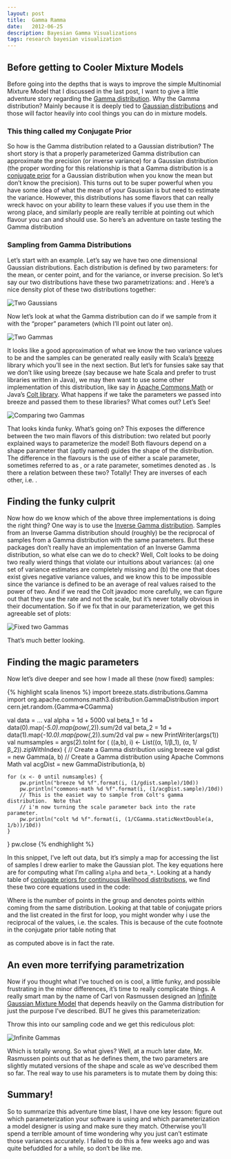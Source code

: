 ```yaml
---
layout: post
title:  Gamma Ramma
date:   2012-06-25
description: Bayesian Gamma Visualizations
tags: research bayesian visualization
---
```


## Before getting to Cooler Mixture Models

Before going into the depths that is ways to improve the simple Multinomial
Mixture Model that I discussed in the last post, I want to give a little
adventure story regarding the [Gamma
distribution](https://en.wikipedia.org/wiki/Gamma_distribution). Why the Gamma
distribution?  Mainly because it is deeply tied to [Gaussian
distributions](https://en.wikipedia.org/wiki/Normal_distribution) and those
will factor heavily into cool things you can do in mixture models.

### This thing called my Conjugate Prior

So how is the Gamma distribution related to a Gaussian distribution? The short
story is that a properly parameterized Gamma distribution can approximate the
precision (or inverse variance) for a Gaussian distribution (the proper wording
for this relationship is that a Gamma distribution is a [conjugate
prior](https://en.wikipedia.org/wiki/Conjugate_prior) for a Gaussian
distribution when you know the mean but don’t know the precision). This turns
out to be super powerful when you have some idea of what the mean of your
Gaussian is but need to estimate the variance. However, this distributions has
some flavors that can really wreck havoc on your ability to learn these values
if you use them in the wrong place, and similarly people are really terrible at
pointing out which flavour you can and should use. So here’s an adventure on
taste testing the Gamma distribution

### Sampling from Gamma Distributions

Let’s start with an example. Let’s say we have two one dimensional Gaussian
distributions. Each distribution is defined by two parameters: for the mean, or
center point, and for the variance, or inverse precision. So let’s say our two
distributions have these two parametrizations: and . Here’s a nice density plot
of these two distributions together:

![Two Gaussians](/assets/img/2012/two_univariate_gaussians.png)

Now let’s look at what the Gamma distribution can do if we sample from it with the “proper” parameters (which I’ll point out later on).

![Two Gammas](/assets/img/2012/gamma_breeze_samples.png)

It looks like a good approximation of what we know the two variance values to
be and the samples can be generated really easily with Scala’s
[breeze](https://github.com/dlwh/breeze) library
which you’ll see in the next section. But let’s for funsies sake say that we
don’t like using breeze (say because we hate Scala and prefer to trust
libraries written in Java), we may then want to use some other implementation
of this distribution, like say in [Apache Commons
Math](https://commons.apache.org/proper/commons-math/) or Java’s [Colt
library](https://dst.lbl.gov/ACSSoftware/colt/).  What happens if we take the
parameters we passed into breeze and passed them to these libraries? What comes
out? Let’s See!

![Comparing two Gammas](/assets/img/2012/gamma_comparison_samples.png)

That looks kinda funky. What’s going on? This exposes the difference between
the two main flavors of this distribution: two related but poorly explained
ways to parameterize the model! Both flavours depend on a shape parameter that
(aptly named) guides the shape of the distribution. The difference in the
flavours is the use of either a scale parameter, sometimes referred to as , or
a rate parameter, sometimes denoted as . Is there a relation between these two?
Totally! They are inverses of each other, i.e. .

## Finding the funky culprit

Now how do we know which of the above three implementations is doing the right
thing? One way is to use the [Inverse Gamma
distribution](https://en.wikipedia.org/wiki/Inverse-gamma_distribution).
Samples from an Inverse Gamma distribution should (roughly) be the reciprocal
of samples from a Gamma distribution with the same parameters. But these
packages don’t really have an implementation of an Inverse Gamma distribution,
so what else can we do to check? Well, Colt looks to be doing two really wierd
things that violate our intuitions about variances: (a) one set of variance
estimates are completely missing and (b) the one that does exist gives negative
variance values, and we know this to be impossible since the variance is
defined to be an average of real values raised to the power of two. And if we
read the Colt javadoc more carefully, we can figure out that they use the rate
and not the scale, but it’s never totally obvious in their documentation. So if
we fix that in our parameterization, we get this agreeable set of plots:

![Fixed two Gammas](/assets/img/2012/gamma_comparison_fixed_samples.png)

That’s much better looking.

## Finding the magic parameters

Now let’s dive deeper and see how I made all these (now fixed) samples:

{% highlight scala linenos %}
import breeze.stats.distributions.Gamma
import org.apache.commons.math3.distribution.GammaDistribution
import cern.jet.random.{Gamma=>CGamma}

val data = ...
val alpha = 1d + 5000
val beta_1 = 1d + data(0).map(_-5.0).map(pow(_,2)).sum/2d
val beta_2 = 1d + data(1).map(_-10.0).map(pow(_,2)).sum/2d
val pw = new PrintWriter(args(1))
val numsamples = args(2).toInt
for ( ((a,b), i) <- List((α, 1/β\_1), (α, 1/β\_2)).zipWithIndex) {
    // Create a Gamma distribution using breeze 
    val gdist = new Gamma(a, b)
    // Create a Gamma distribution using Apache Commons Math
    val acgDist = new GammaDistribution(a, b)

    for (x <- 0 until numsamples) {
        pw.println("breeze %d %f".format(i, (1/gdist.sample)/10d))
        pw.println("commons-math %d %f".format(i, (1/acgDist.sample)/10d))
        // This is the easiet way to sample from Colt's gamma distribution.  Note that 
        // i'm now turning the scale parameter back into the rate parameter.
        pw.println("colt %d %f".format(i, (1/CGamma.staticNextDouble(a, 1/b))/10d))
    }
}
pw.close
{% endhighlight %}

In this snippet, I’ve left out data, but it’s simply a map for accessing the
list of samples I drew earlier to make the Gaussian plot. The key equations
here are for computing what I’m calling `alpha` and `beta_*`. Looking at a
handy table of [conjugate priors for continuous likelihood
distributions](en.wikipedia.org/wiki/Conjugate_prior#Continuous_likelihood_distributions),
we find these two core equations used in the code:

Where is the number of points in the group and denotes points within coming
from the same distribution. Looking at that table of conjugate priors and the
list created in the first for loop, you might wonder why i use the reciprocal
of the values, i.e. the scales. This is because of the cute footnote in the
conjugate prior table noting that

 as computed above is in fact the rate.

## An even more terrifying parametrization

Now if you thought what I’ve touched on is cool, a little funky, and possible
frustrating in the minor differences, it’s time to really complicate things. A
really smart man by the name of Carl von Rasmussen designed an [Infinite
Gaussian Mixture
Model](http://citeseerx.ist.psu.edu/viewdoc/summary?doi=10.1.1.45.9111) that
depends heavily on the Gamma distribution for just
the purpose I’ve described. BUT he gives this parameterization:

Throw this into our sampling code and we get this rediculous plot:

![Infinite Gammas](/assets/img/2012/gamma_comparison_samples_ras.png)

Which is totally wrong. So what gives? Well, at a much later date, Mr.
Rasmussen points out that as he defines them, the two parameters are slightly
mutated versions of the shape and scale as we’ve described them so far. The
real way to use his parameters is to mutate them by doing this:

## Summary!

So to summarize this adventure time blast, I have one key lesson: figure out
which parameterization your software is using and which parameterization a
model designer is using and make sure they match. Otherwise you’ll spend a
terrible amount of time wondering why you just can’t estimate those variances
accurately. I failed to do this a few weeks ago and was quite befuddled for a
while, so don’t be like me.
